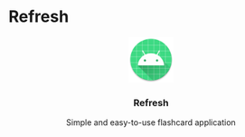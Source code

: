 # Refresh
<p align="center">
  <a href="https://github.com/shldhll/Refresh">
    <img src="app/src/main/res/mipmap-xxxhdpi/ic_launcher_round.png" alt="Logo" width="80" height="80">
  </a>
  <h3 align="center">Refresh</h3>
  <p align="center">
    Simple and easy-to-use flashcard application
  </p>
</p>
